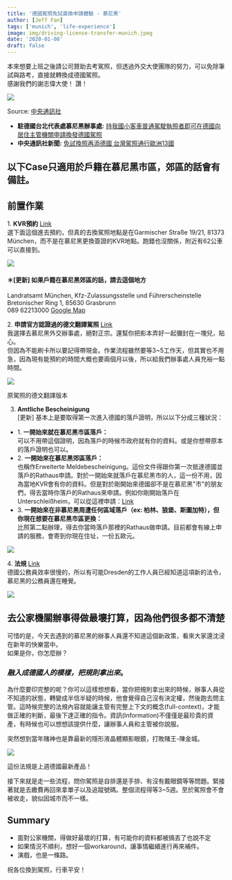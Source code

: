 ```yaml
---
title: '德國駕照免試直換申請體驗 - 慕尼黑'
author: [Jeff Fan]
tags: ['munich', 'life-experience']
image: img/driving-license-transfer-munich.jpeg
date: '2020-01-08'
draft: false
---
```


本來想要上班之後請公司贊助去考駕照，但透過外交大使團隊的努力，可以免除筆試與路考，直接就轉換成德國駕照。  
感謝我們的謝志偉大使！ 讚！

![](images/ambassador.jpg)

Source: [中央通訊社](https://www.cna.com.tw/news/aipl/202001020294.aspx)

- **駐德國台北代表處慕尼黑辦事處:** [持我國小客車普通駕駛執照者即可在德國向居住主管機關申請換發德國駕照](https://www.roc-taiwan.org/demuc/post/3308.html)
- **中央通訊社新聞:** [免試換照再添德國 台灣駕照通行歐洲13國](https://www.cna.com.tw/news/aipl/202001020294.aspx)

## 以下Case只適用於戶籍在慕尼黑市區，郊區的話會有備註。

## 前置作業

1\. **KVR預約** [Link](https://www.muenchen.de/rathaus/terminvereinbarung_fs.html?&loc=FS&ct=1071898)  
選下面這個進去預約，但真的去換駕照地點是在Garmischer Straße 19/21, 81373 München，而不是在慕尼黑更換簽證的KVR地點。跑錯也沒關係，附近有62公車可以直接到。

![](https://lh4.googleusercontent.com/QAGCWjIuCNc310gAEtnvoMFZuMOCsb8YK7RSWG2gpnHObGHx-fZghepdROa3QIcb9hpTZQL9A_dN_AtryZfCY-Hlq5Zt2SNRt5jweZLJRZROXvTvAQh0vWzaEPk7dBYrFmJ0T9P_)

#### ＊\[更新\] 如果戶籍在慕尼黑郊區的話，請去這個地方

Landratsamt München, Kfz-Zulassungsstelle und Führerscheinstelle  
Bretonischer Ring 1, 85630 Grasbrunn  
089 62213000 [Google Map](https://goo.gl/maps/7C33iJiUw22DfGyo9)

2\. **申請官方認證過的德文翻譯駕照** [Link](https://www.roc-taiwan.org/uploads/sites/138/2017/02/%E7%94%B3%E8%BE%A6%E5%BE%B7%E6%96%87%E5%8F%B0%E7%81%A3%E9%A7%95%E7%85%A7%E8%AD%89%E6%98%8E1.docx)  
我選擇去慕尼黑外交辦事處，絕對正宗。還幫你把影本弄好一起彌封在一塊兒，貼心。  
但因為不能刷卡所以要記得帶現金。作業流程雖然要等3~5工作天，但其實也不用急，因為現有能預約的時間大概也要兩個月以後，所以給我們辦事處人員充裕一點時間。

![](images/license-german-translate-706x1024.jpg)

原駕照的德文翻譯版本

3. **Amtliche Bescheinigung**  
\[更新\] 基本上是要取得第一次進入德國的落戶證明，所以以下分成三種狀況：

- 1\. **一開始來就在慕尼黑市區落戶：**  
    可以不用帶這個證明，因為落戶的時候市政府就有你的資料。或是你想帶原本的落戶證明也可以。
- 2\. **一開始來在慕尼黑郊區落戶：**  
    也稱作Erweiterte Meldebescheinigung。這份文件得跟你第一次抵達德國並落戶的Rathaus申請。對於一開始來就落戶在慕尼黑市的人，這一份不用，因為當地KVR會有你的資料。但是對於剛開始來德國卻不是在慕尼黑"市"的朋友們，得去當時你落戶的Rathaus來申請。例如你剛開始落戶在Unterschleißheim，可以從這裡申請：[Link](https://www.buergerserviceportal.de/bayern/unterschleissheim/bsp_ewo_meldebestaetigung)
- 3\. **一開始來在非慕尼黑周遭任何區域落戶（ex: 柏林、狼堡、斯圖加特），但你現在想要在慕尼黑市區更換：**  
    比照第二點辦理，得去你當時落戶那裡的Rathaus做申請。目前都會有線上申請的服務，會寄到你現在住址，一份五歐元。

![](images/provement-1-710x1024.jpg)

4\. **法規** [Link](https://www.bgbl.de/xaver/bgbl/start.xav?fbclid=IwAR0PYpHE00rzDOP098-O5bLOKT36tn0kkpCOhIc99MP_SpLykkSJysutVgg#__bgbl__%2F%2F*%5B%40attr_id%3D%27bgbl119s2937.pdf%27%5D__1578046638662)  
德國公務員效率很慢的，所以有可能Dresden的工作人員已經知道這項新的法令，慕尼黑的公務員還在睡覺。

![](images/Screenshot-2020-01-08-at-14.02.37-1024x190.png)

## 去公家機關辦事得做最壞打算，因為他們很多都不清楚

可惜的是，今天去遇到的慕尼黑的辦事人員還不知道這個新政策，看來大家還沈浸在新年的快樂當中。  
如果是你，你怎麼辦？

### **_融入成德國人的模樣，把規則拿出來_**。

為什麼要印完整的呢？你可以這樣想想看，當你把規則拿出來的時候，辦事人員從不知道的狀態，轉變成半信半疑的時候，他會覺得自己沒有決定權，然後跑去問主管。這時候完整的法規內容就能讓主管有完整上下文的概念(full-context)，才能做正確的判斷，最後下達正確的指令。資訊(Information)不僅僅是最珍貴的資產，有時候也可以想想該提供什麼，讓辦事人員和主管被你說服。

突然想到當年賭神也是靠最新的隱形液晶體顯影眼鏡，打敗賭王-陳金城。

![](images/gabling-god.jpeg)

這份法規是上週德國最新產品！

接下來就是走一些流程，問你駕照是自排還是手排、有沒有戴眼鏡等等問題。緊接著就是去繳費再回來拿單子以及追蹤號碼。整個流程得等3~5週。至於駕照會不會被收走，貌似因城市而不一樣。

## Summary

- 面對公家機關，得做好最壞的打算，有可能你的資料都被搞丟了也說不定
- 如果情況不順利，想好一個workaround，讓事情繼續進行再來補件。
- 演戲，也是一條路。

祝各位換到駕照，行車平安！
